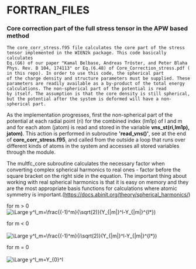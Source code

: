 # FORTRAN_FILES
<h3>Core correction part of the full stress tensor in the APW based method</h3>

    The core_corr_stress.f95 file calculates the core part of the stress 
    tensor implemented in the WIEN2k package. This code basically calculates 
    Eq.(G6) of our paper "Kamal Belbase, Andreas Tröster, and Peter Blaha 
    Phys. Rev. B 104, 174113" or Eq.(6.48) of Core_Correction_stress.pdf (
    in this repo). In order to use this code, the spherical part 
    of the charge density and structure parameters must be supplied. These 
    parameters are readily available as a by-product of the total energy 
    calculations. The non-spherical part of the potential is read 
    by itself. The assumption is that the core density is still spherical, 
    but the potential after the system is deformed will have a non-spherical part.
     
<p>As the implementation progresses, first the non-spherical part of the potential at each radial point (ri) for the combined index (lm1p) of l and m and for each atom (jatom) is read and stored in the variable <b>vns_st(ri,lm1p), jatom)</b>. This action is performed in subroutine <b>'read_vns()'</b>, see at the end of <b>core_corr_stress.f95</b>, and called from the outside a loop that runs over different kinds of atoms in the system and accesses all stored variables through the module. </p>

The multfc_core subroutine calculates the necessary factor when converting complex spherical harmonics to real ones - factor before the square bracket on the right side in the equation. The important thing about working with real spherical harmonics is that it is easy on memory and they are the most appropriate basis functions for calculations where atomic symmetry is important.(https://docs.abinit.org/theory/spherical_harmonics/)<br>


for m > 0 <br>
![\Large y^l_m=\frac{(-1)^m}{\sqrt(2)}(Y_{|m|}^l-Y_{|m|}^{l*})](https://latex.codecogs.com/svg.latex?\Large&space;y^l_m=\frac{(-1)^m}{\sqrt(2)}(Y_{m}^l+Y_{m}^{l*}) ) 
      
for m < 0 <br>  
![\Large y^l_m=\frac{(-1)^m}{i\sqrt(2)}(Y_{|m|}^l-Y_{|m|}^{l*})](https://latex.codecogs.com/svg.latex?\Large&space;y^l_m=\frac{(-1)^m}{i\sqrt(2)}(Y_{|m|}^l-Y_{|m|}^{l*}) ) 

for m = 0 <br>  
![\Large y^l_m=Y_{0}^l](https://latex.codecogs.com/svg.latex?\Large&space;y^l_m=Y_{0}^l ) 




